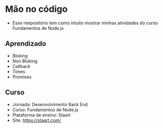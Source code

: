 # Mão no código
- Esse reepositório tem como intuito mostrar minhas atividades do curso Fundamentos de Node.js

## Aprendizado
- Bloking
- Non Bloking
- Callback
- Times
- Promises

## Curso
- Jornada: Desenvolvimento Back End
- Curso: Fundamentos de Node.js
- Plataforma de ensino:  Staart
- Site: https://staart.com/
